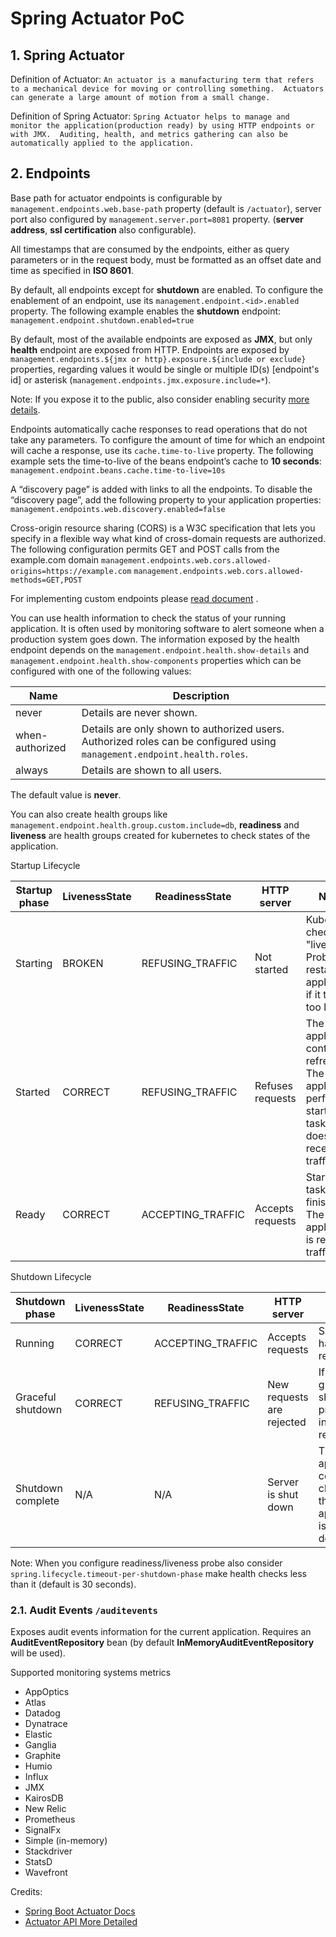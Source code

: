 # Spring Actuator PoC

## 1. Spring Actuator

Definition of Actuator:
``
An actuator is a manufacturing term that refers to a mechanical device for moving or controlling something. 
Actuators can generate a large amount of motion from a small change.
``

Definition of Spring Actuator:
``
Spring Actuator helps to manage and monitor the application(production ready) by using HTTP endpoints or with JMX. 
Auditing, health, and metrics gathering can also be automatically applied to the application.
``

## 2. Endpoints

Base path for actuator endpoints is configurable by `management.endpoints.web.base-path` property (default is 
`/actuator`), server port also configured by `management.server.port=8081` property. (**server address**, **ssl 
certification** also configurable).

All timestamps that are consumed by the endpoints, either as query parameters or in the request body, must be 
formatted as an offset date and time as specified in **ISO 8601**.

By default, all endpoints except for **shutdown** are enabled. To configure the enablement of an endpoint, use its 
`management.endpoint.<id>.enabled` property. The following example enables the **shutdown** endpoint: 
`management.endpoint.shutdown.enabled=true`

By default, most of the available endpoints are exposed as **JMX**, but only **health** endpoint are exposed from HTTP.
Endpoints are exposed by `management.endpoints.${jmx or http}.exposure.${include or exclude}` properties, regarding 
values it would be single or multiple ID(s) [endpoint's id] or asterisk (`management.endpoints.jmx.exposure.include=*`).

Note: If you expose it to the public, also consider enabling security [more details](https://docs.spring.io/spring-boot/docs/current/reference/html/actuator.html#actuator.endpoints.security).

Endpoints automatically cache responses to read operations that do not take any parameters. 
To configure the amount of time for which an endpoint will cache a response, 
use its `cache.time-to-live` property. 
The following example sets the time-to-live of the beans endpoint’s cache to **10 seconds**:
`management.endpoint.beans.cache.time-to-live=10s`

A “discovery page” is added with links to all the endpoints.
To disable the “discovery page”, add the following property to your application properties:
`management.endpoints.web.discovery.enabled=false`

Cross-origin resource sharing (CORS) is a W3C specification that lets you specify in a flexible
way what kind of cross-domain requests are authorized. 
The following configuration permits GET and POST calls from the example.com domain
`management.endpoints.web.cors.allowed-origins=https://example.com`
`management.endpoints.web.cors.allowed-methods=GET,POST`

For implementing custom endpoints please [read document](https://docs.spring.io/spring-boot/docs/current/reference/html/actuator.html#actuator.endpoints.implementing-custom) .

You can use health information to check the status of your running application. 
It is often used by monitoring software to alert someone when a production system goes down. 
The information exposed by the health endpoint depends on the `management.endpoint.health.show-details` and 
`management.endpoint.health.show-components` properties which can be configured with one of the following values:

| Name | Description |
| ---- | ----------- |
| never | Details are never shown. |
| when-authorized | Details are only shown to authorized users. Authorized roles can be configured using `management.endpoint.health.roles`. |
| always | Details are shown to all users. |

The default value is **never**.

You can also create health groups like `management.endpoint.health.group.custom.include=db`, **readiness** and 
**liveness** are health groups created for kubernetes to check states of the application.

Startup Lifecycle

| Startup phase | LivenessState | ReadinessState | HTTP server | Notes |
| ------------- | ------------- | -------------- | ----------- | ----- |
| Starting | BROKEN | REFUSING_TRAFFIC | Not started | Kubernetes checks the "liveness" Probe and restarts the application if it takes too long. |
| Started | CORRECT | REFUSING_TRAFFIC | Refuses requests | The application context is refreshed. The application performs startup tasks and does not receive traffic yet. |
| Ready | CORRECT | ACCEPTING_TRAFFIC | Accepts requests | Startup tasks are finished. The application is receiving traffic. |

Shutdown Lifecycle

| Shutdown phase | LivenessState | ReadinessState | HTTP server | Notes |
| ------------- | ------------- | -------------- | ----------- | ----- |
| Running | CORRECT | ACCEPTING_TRAFFIC | Accepts requests | Shutdown has been requested. |
| Graceful shutdown | CORRECT | REFUSING_TRAFFIC | New requests are rejected | If enabled, graceful shutdown processes in-flight requests. |
| Shutdown complete | N/A | N/A | Server is shut down | The application context is closed and the application is shut down. |

Note: When you configure readiness/liveness probe also consider `spring.lifecycle.timeout-per-shutdown-phase` make 
health checks less than it (default is 30 seconds).

### 2.1. Audit Events `/auditevents`

Exposes audit events information for the current application. Requires an **AuditEventRepository** bean (by default 
**InMemoryAuditEventRepository** will be used).

Supported monitoring systems metrics

- AppOptics
- Atlas
- Datadog
- Dynatrace
- Elastic
- Ganglia
- Graphite
- Humio
- Influx
- JMX
- KairosDB
- New Relic
- Prometheus
- SignalFx
- Simple (in-memory)
- Stackdriver
- StatsD
- Wavefront

Credits:
- [Spring Boot Actuator Docs](https://docs.spring.io/spring-boot/docs/current/reference/html/actuator.html)
- [Actuator API More Detailed](https://docs.spring.io/spring-boot/docs/2.5.6/actuator-api/htmlsingle/)
